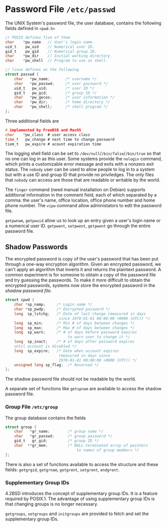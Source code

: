 # Password File `/etc/passwd`

The UNIX System's password file, the user database, contains the following fields defined in `<pwd.h>`

```c
// POSIX defines five of them
char    *pw_name   // User's login name.
uid_t    pw_uid    // Numerical user ID.
gid_t    pw_gid    // Numerical group ID.
char    *pw_dir    // Initial working directory.
char    *pw_shell  // Program to use as shell.
```

```c
// linux defines as the following
struct passwd {
    char   *pw_name;       /* username */
    char   *pw_passwd;     /* user password */
    uid_t   pw_uid;        /* user ID */
    gid_t   pw_gid;        /* group ID */
    char   *pw_gecos;      /* user information */
    char   *pw_dir;        /* home directory */
    char   *pw_shell;      /* shell program */
};
```

Three additional fields are 

```c
# implemented by FreeBSD and MacOS
char    *pw_class  # user access class
time_t   pw_change # next time to change password
tiem_t   pw_expire # acount expiration time
```

The logging shell field can be set to `/dev/null`/`/bin/false`/`/bin/true` so that no one can log in as this user. Some systems provide the `nologin` command, which prints a customizable error message and exits with a nonzero exit status. The `nobody` user can be used to allow people to log in to a system but with a use ID and group ID that provide no priviledges. The only files that `nobody` can access are those that are readable or writable by the world.

The `finger` command (need manual installation on Debian) supports additional information in the comment field, each of which separated by a comma: the user's name, office location, office phone number and home phone number. The `vipw` command allow administators to edit the password file.

`getpwnam`, `getpwuid` allow us to look up an entry given a user's login name or a numerical user ID. `getpwent`, `setpwent`, `getpwent` go through the entire password file.

## Shadow Passwords

The encrypted password is copy of the user's password that has been put through a one-way encryption algorithm. Given an encrypted password, we can't apply an algorithm that inverts it and returns the plaintext password. A common experiment is for someone to obtain a copy of the password file and try guessing the passwords. To make it more difficult to obtain the encrypted passwords, systems now store the encrypted password in the _shadow password file_.

```c
struct spwd {
    char *sp_namp;     /* Login name */
    char *sp_pwdp;     /* Encrypted password */
    long  sp_lstchg;   /* Date of last change (measured in days
                        since 1970-01-01 00:00:00 +0000 (UTC)) */
    long  sp_min;      /* Min # of days between changes */
    long  sp_max;      /* Max # of days between changes */
    long  sp_warn;     /* # of days before password expires
                            to warn user to change it */
    long  sp_inact;    /* # of days after password expires
    until account is disabled */
    long  sp_expire;   /* Date when account expires
                        (measured in days since
                        1970-01-01 00:00:00 +0000 (UTC)) */
    unsigned long sp_flag;  /* Reserved */
};
```

The shadow password file should not be readable by the world.

A separate set of functions like `getspnam` are available to access the shadow password file.

### Group File `/etc/group`

The group database contains the fields 

```c
struct group {
    char   *gr_name;        /* group name */
    char   *gr_passwd;      /* group password */
    gid_t   gr_gid;         /* group ID */
    char  **gr_mem;         /* NULL-terminated array of pointers
                                to names of group members */
};
```

There is also a set of functions available to access the structure and these fields: `getgrgid`, `getgrnam`, `getgrent`, `setgrent`, `endgrent`.

### Supplementary Group IDs

4.2BSD introduces the concept of supplementary group IDs. It is a feature required by POSIX.1. The advantage of using supplementary group IDs is that changing groups is no longer necessary.

`getgroups`, `setgroups` and `initgroups` are provided to fetch and set the supplementary group IDs.
